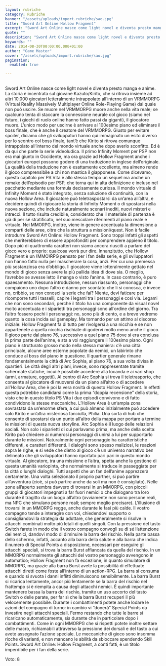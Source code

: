 ```yaml
---
layout: rubriche
category: Rubriche
banner: "/assets/uploads/import.rubriche/sao.jpg"
title: "Sword Art Online Hollow Fragment"
excerpt: "Sword Art Online nasce come light novel e diventa presto manga e anime. La storia è incentrata sul giovane Kazuto/Kirito, che si ritrova insieme ad altri 10.000 giocatori letteralmente intrappolato all’interno di un VRMMORPG (Virtual Reality Massively Multiplayer Online Role-Playing Game) dal quale non può uscire. Se muore nel VRMMORPG muore anche nella vita reale; [&hellip"
quote: ""
description: "Sword Art Online nasce come light novel e diventa presto manga e anime. La storia è incentrata sul giovane Kazuto/Kirito, che si ritrova insieme ad altri 10.000 giocatori letteralmente intrappolato all’interno di un VRMMORPG (Virtual Reality Massively Multiplayer Online Role-Playing Game) dal quale non può uscire. Se muore nel VRMMORPG muore anche nella vita reale; [&hellip"
keywords: ""
date: 2014-08-30T00:00:00.000+01:00
author: "Game Master"
cover: "/assets/uploads/import.rubriche/sao.jpg"
pagination:
  enabled: true

---
```


[](https://hotmc.com/wp-content/uploads/2014/08/sao.jpg)  
Sword Art Online nasce come light novel e diventa presto manga e anime. La storia è incentrata sul giovane Kazuto/Kirito, che si ritrova insieme ad altri 10.000 giocatori letteralmente intrappolato all’interno di un VRMMORPG (Virtual Reality Massively Multiplayer Online Role-Playing Game) dal quale non può uscire. Se muore nel VRMMORPG muore anche nella vita reale; se qualcuno tenta di staccare la connessione neurale col gioco (siamo nel futuro, i giochi di ruolo online hanno fatto passi da giganti), il giocatore muore. L’unico modo per uscirne è arrivare al 100esimo piano ed eliminare il boss finale, che è anche il creatore del VRMMORPG. Giusto per evitare spoiler, diciamo che gli sviluppatori hanno qui immaginato un esito diverso per lo scontro col boss finale, tant’è che Kirito si ritrova comunque intrappolato all’interno del mondo virtuale anche dopo averlo sconfitto. Ed è da qui che parte la serie videoludica. Il primo Infinity Moment per PSP non era mai giunto in Occidente, ma ora grazie ad Hollow Fragment anche i giocatori europei possono godere di una traduzione in inglese dell’originale. La qualità della traduzione non è esattamente eccellente, ma almeno rende il gioco comprensibile a chi non mastica il giapponese. Come dicevamo, questo capitolo per PS Vita è allo stesso tempo un sequel ma anche un remake dell’episodio per PSP, che torna qui in alta definizione e incluso nel pacchetto mediante una formula decisamente curiosa. Il mondo virtuale di Infinity Moment è stato integrato, senza soluzione di continuità, con la nuova Hollow Area. Il giocatore può teletraspostarsi da un’area all’altra, e decidere quindi di rigiocare la storia di Infinity Moment o di spostarsi nella nuova sezione, che include naturalmente scenari inediti, nuovi misteri e intrecci. Il tutto risulta credibile, considerato che il materiale di partenza è già di per sé stratificato, nel suo mescolare riferimenti al piano reale e virtuale. Nei MMORPG, inoltre, viene in genere accentuata la dimensione a comparti delle aree, oltre che la struttura a missioni/quest. Non è facile introdurre Sword Art Online: Hollow Fragment. Sono troppi infatti gli aspetti che meriterebbero di essere approfonditi per comprendere appieno il titolo. Dopo più di quattromila caratteri non siamo ancora riusciti a parlare del gioco vero e proprio: qualcosa vorrà pur dire. Innanzitutto, che Hollow Fragment è un (MMO)RPG pensato per i fan della serie, e gli sviluppatori non hanno fatto nulla per mascherare la cosa, anzi. Per cui una premessa più sostanziosa era d’obbligo. Il giocatore viene letteralmente gettato nel mondo di gioco senza avere la più pallida idea di dove sia. O meglio, l’avrebbe se avesse letto il manga o visto l’anime. In caso contrario, è puro spaesamento. Nessuna introduzione, nessun riassunto, personaggi che compaiono uno dopo l’altro e danno per scontato che li si conosca, e invece no, cribbio, se non conosci la serie che fai? Niente, devi faticare per ricomporre tutti i tasselli, capire i legami tra i personaggi e così via. Legami che non sono secondari, perché il titolo ha una componente da visual novel molto accentuata e i siparietti tra personaggi sono all’ordine del giorno. Tra l’altro fossero pochi i personaggi: no, sono più di cento, e a breve vedremo quanto la cosa incida sul gameplay. Ma tornando per un attimo al discorso iniziale: Hollow Fragment fa di tutto per rivolgersi a una nicchia e se non appartenete a quella nicchia rischiate di godervi molto meno anche il gioco. Il gioco parte dal piano 76, successivo a quel piano 75 dove si era conclusa la prima parte dell’anime, e sta a voi raggiungere il 100esimo piano. Ogni piano è strutturato grosso modo nella stessa maniera: c’è una città principale, alcune aree esterne popolate da nemici, un labirinto che conduce al boss del piano in questione. Il quartier generale rimane fondamentalmente la città di Arc Sophia, al piano 76, a sua volta divisa in quartieri. Le città degli altri piani, invece, sono rappresentate tramite schermate statiche, incui è possibile accedere alla locanda e ai vari shop (armi, armature, oggetti). Al centro di Arc Sophia si trova il teletrasporto, che consente al giocatore di muoversi da un piano all’altro o di accedere all’Hollow Area, che è poi la vera novità di questo Hollow Fragment. In effetti questa potrebbe candidarsi come la prima “doppia recensione” della storia, visto che in questo titolo PS Vita i due episodi convivono e di fatto condividono le stesse meccaniche. L’Hollow Area è un’ampia zona sovrastata da un’enorme sfera, a cui può almeno inizialmente può accedere solo Kirito e un’altra misteriosa fanciulla, Philia. Una sorta di hub che consente di spostarsi da un punto all’altro della mappa per portare a termine le missioni di questa nuova storyline. Arc Sophia è il luogo delle relazioni sociali. Non solo i siparietti di cui parlavamo prima, ma anche della scelta: Kirito può chiedere ai numerosi personaggi di unirsi a lui per supportarlo durante le missioni. Naturalmente ogni personaggio ha caratteristiche differenti, e caratteri differenti. I dialoghi sono spesso maliziosi, le reazioni sopra le righe, e si vede che dietro al gioco c’è un universo narrativo ben delineato che gli sviluppatori hanno riportato pari pari in questo mondo virtuale. Al giocatore, tra una missione e l’altra, spetta anche la gestione di questa umanità variopinta, che normalmente si traduce in passeggiate per la città o lunghi dialoghi. Tutti aspetti che un fan dell’anime apprezzerà certamente. Una volta selezionato il proprio partner, si può partire all’avventura (cioè, si può partire anche da soli ma non è consigliato). Nelle zone all’aperto sembra davvero di trovarsi in un MMORPG, con piccoli gruppi di giocatori impegnati a far fuori nemici o che dialogano tra loro durante il tragitto da un luogo all’altro (ovviamente non sono persone reali, ma NPC che simulano persone reali; sempre meglio precisare). L’illusione di trovarsi in un MMORPG regge, anche durante le fasi più calde. Il vostro compagno tende a interagire con voi, chiedendovi supporto o consigliandovi la strategia da adottare, che generalmente si risolve in attacchi combinati molto più letali di quelli singoli. Con la pressione del tasto Switch farete in modo che il vostro compagno convogli su di sé l’attenzione dei nemici, dandovi modo di diminuire la barra del rischio. Nella parte bassa dello schermo, infatti, accanto alla barra della salute e alla barra che indica il numero di Special Points a disposizione, necessari per eseguire gli attacchi speciali, si trova la barra Burst affiancata da quella del rischio. In un MMORPG normalmente gli attacchi del vostro personaggio avvengono in automatico; Hollow Fragment non fa eccezione, in quanto simulatore di MMORPG, ma grazie alla barra Burst avete la possibilità di effettuate attacchi diretti come foste all’interno di un action-RPG. La barra si consuma e quando si svuota i danni inflitti diminuiscono sensibilmente. La barra Burst si ricarica lentamente, ancor più lentamente se la barra del rischio nel frattempo si è riempita a causa degli attacchi nemici. È quindi importante mantenere bassa la barra del rischio, tramite un uso accorto del tasto Switch o delle parate, per far sì che la barra Burst recuperi il più velocemente possibile. Durante i combattimenti potete anche lodare le azioni del compagno di turno: in cambio vi “donerà” Special Points da investire negli attacchi speciali. Fermo restando che tutte le barre si ricaricano automaticamente, sia durante che in particolare dopo i combattimenti. Come in ogni MMORPG che si rispetti potete inoltre settare delle macro, richiamabili attraverso la pressione dei dorsali e del tasto a cui avete assegnato l’azione speciale. Le meccaniche di gioco sono insomma ricche di varianti, e non mancano le abilità da sbloccare spendendo Skill Points. Sword Art Online: Hollow Fragment, a conti fatti, è un titolo imperdibile per i fan della serie.

Voto: 8